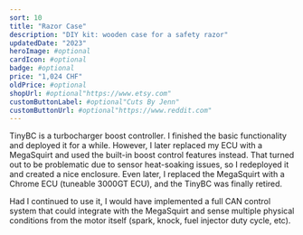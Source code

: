```yaml
---
sort: 10
title: "Razor Case"
description: "DIY kit: wooden case for a safety razor"
updatedDate: "2023"
heroImage: #optional
cardIcon: #optional
badge: #optional
price: "1,024 CHF"
oldPrice: #optional
shopUrl: #optional"https://www.etsy.com"
customButtonLabel: #optional"Cuts By Jenn"
customButtonUrl: #optional"https://www.reddit.com"
---
```


<div class="projectSection">
<p>TinyBC is a turbocharger boost controller. I finished the basic functionality and deployed it for a while. However, I later replaced my ECU with a MegaSquirt and used the built-in boost control features instead. That turned out to be problematic due to sensor heat-soaking issues, so I redeployed it and created a nice enclosure. Even later, I replaced the MegaSquirt with a Chrome ECU (tuneable 3000GT ECU), and the TinyBC was finally retired.</p>
<p>Had I continued to use it, I would have implemented a full CAN control system that could integrate with the MegaSquirt and sense multiple physical conditions from the motor itself (spark, knock, fuel injector duty cycle, etc).</p>
</div>
